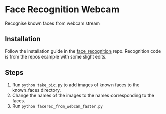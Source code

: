 # Face Recognition Webcam
Recognise known faces from webcam stream

## Installation
Follow the installation guide in the [face_recognition](https://github.com/ageitgey/face_recognition) repo.
Recognition code is from the repos example with some slight edits.

## Steps
1. Run `python take_pic.py` to add images of known faces to the known_faces directory.
2. Change the names of the images to the names corresponding to the faces.
3. Run `python facerec_from_webcam_faster.py`
